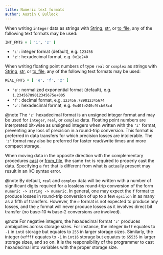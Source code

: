 ```yaml
---
title: Numeric text formats
author: Austin C Bullock
---
```


When writing `integer` data as strings with [String](../Ref/string.html), [str](../Ref/str.html), or [to_file](../Ref/to_file.html), any of the following text formats may be used:

```fortran
INT_FMTS = [ 'i', 'z' ]
```

* `'i'`: integer format (default), e.g. `123456`
* `'z'`: hexadecimal format, e.g. `0x1e240`

When writing floating point numbers of type `real` or `complex` as strings with [String](../Ref/string.html), [str](../Ref/str.html), or [to_file](../Ref/to_file.html), any of the following text formats may be used:

```fortran
REAL_FMTS = [ 'e', 'f', 'z' ]
```

* `'e'`: normalized exponential format (default), e.g. `1.23456789012345675e+005`
* `'f'`: decimal format, e.g. `123456.789012345674`
* `'z'`: hexadecimal format, e.g. `0x40fe240c9fcb68cd`

@note The `'z'` hexadecimal format is an unsigned integer format and may be used for `integer`, `real`, or `complex` data. Floating point numbers are interpreted bit-wise as unsigned integers when written with the `'z'` format, preventing any loss of precision in a round-trip conversion. This format is preferred in data transfers for which precision losses are intolerable. The `'z'` format may also be preferred for faster read/write times and more compact storage.

When moving data in the opposite direction with the complementary procedures [cast](../Ref/cast.html) or [from_file](../Ref/from_file.html), the same `fmt` is required to properly cast the data. Specifying a `fmt` that is different from what is actually present may result in an I/O syntax error.

@note By default, `real` and `complex` data will be written with a number of significant digits required for a lossless round-trip conversion of the form `numeric -> string -> numeric`. In general, one may expect the `f` format to produce losses in round-trip conversion of up to a few `epsilon` in as many as a fifth of transfers. However, the `e` format is not expected to produce any losses, and the `z` format will never produce losses as it involves direct bit transfer (no base-10 ⇆ base-2 conversions are involved).

@note For negative integers, the hexadecimal format `'z'` produces ambiguities across storage sizes. For instance, the integer `0xff` equates to `-1` in `int8` storage but equates to `255` in larger storage sizes. Similarly, the integer `0xffff` equates to `-1` in `int16` storage but equates to `65535` in larger storage sizes, and so on. It is the responsibility of the programmer to cast hexadecimal into variables with the proper storage size.

